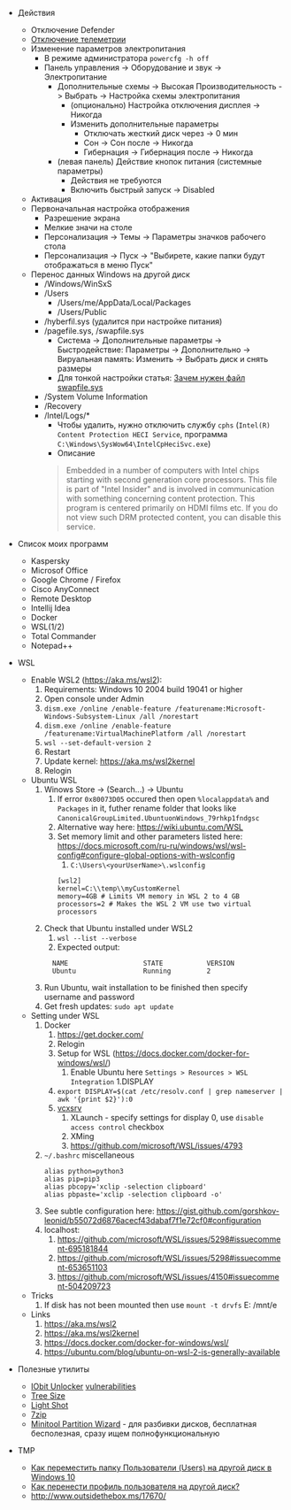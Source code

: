* Действия
  * Отключение Defender
  * [Отключение телеметрии](https://learn.microsoft.com/en-us/answers/questions/459823/how-can-i-turn-off-telemetry.html?childToView=903657#comment-903657)
  * Изменение параметров электропитания
    * В режиме администратора `powercfg -h off`
    * Панель управления -> Оборудование и звук -> Электропитание
      * Дополнительные схемы -> Высокая Производительность -> Выбрать -> Настройка схемы электропитания
        * (опционально) Настройка отключения дисплея -> Никогда   
        * Изменить дополнительные параметры
          * Отключать жесткий диск через -> 0 мин
          * Сон -> Сон после -> Никогда
          * Гибернация -> Гибернация после -> Никогда     
      * (левая панель) Действие кнопок питания (системные параметры)
        * Действия не требуются
        * Включить быстрый запуск -> Disabled
  * Активация 
  * Первоначальная настройка отображения
    * Разрешение экрана
    * Мелкие значи на столе
    * Персонализация -> Темы -> Параметры значков рабочего стола
    * Персонализация -> Пуск -> "Выбирете, какие папки будут отображаться в меню Пуск"
  * Перенос данных Windows на другой диск
    * /Windows/WinSxS  
    * /Users    
      * /Users/me/AppData/Local/Packages
      * /Users/Public
    * /hyberfil.sys (удалится при настройке питания)
    * /pagefile.sys, /swapfile.sys 
      * Система -> Дополнительные параметры -> Быстродействие: Параметры -> Дополнительно -> Вируальная память: Изменить -> Выбрать диск и снять размеры
      * Для тонкой настройки статья: [Зачем нужен файл swapfile.sys](https://zen.yandex.ru/media/id/5a3211a177d0e6afcba2adfd/zachem-nujen-fail-swapfilesys-v-windows-10-i-mojno-li-ego-udalit-5b5041479b38ef00a9d98170)
    * /System Volume Information
    * /Recovery
    * /Intel/Logs/*
      * Чтобы удалить, нужно отключить службу `cphs` (`Intel(R) Content Protection HECI Service`, программа `C:\Windows\SysWow64\IntelCpHeciSvc.exe`)
      * Описание 
      > Embedded in a number of computers with Intel chips starting with second generation core processors.  This file is part of "Intel Insider" and is involved in communication with something concerning content protection.  This program is centered primarily on HDMI films etc.  If you do not view such DRM protected content,  you can disable this service.
      
* Список моих программ
  * Kaspersky
  * Microsof Office
  * Google Chrome / Firefox
  * Cisco AnyConnect
  * Remote Desktop
  * Intellij Idea
  * Docker
  * WSL(1/2)
  * Total Commander
  * Notepad++ 

* WSL
   * Enable WSL2 (https://aka.ms/wsl2): 
      1. Requirements: Windows 10 2004 build 19041 or higher
      1. Open console under Admin
      1. `dism.exe /online /enable-feature /featurename:Microsoft-Windows-Subsystem-Linux /all /norestart`
      1. `dism.exe /online /enable-feature /featurename:VirtualMachinePlatform /all /norestart`
      1. `wsl --set-default-version 2`
      1. Restart
      1. Update kernel: https://aka.ms/wsl2kernel  
      1. Relogin
   * Ubuntu WSL
      1. Winows Store -> (Search...) -> Ubuntu  
         1. If error `0x80073D05` occured then open `%localappdata%` and `Packages` in it, futher rename folder that looks like  `CanonicalGroupLimited.UbuntuonWindows_79rhkp1fndgsc`
         1. Alternative way here: https://wiki.ubuntu.com/WSL
         1. Set memory limit and other parameters listed here: https://docs.microsoft.com/ru-ru/windows/wsl/wsl-config#configure-global-options-with-wslconfig
            1. `C:\Users\<yourUserName>\.wslconfig`
            ```
            [wsl2]
            kernel=C:\\temp\\myCustomKernel
            memory=4GB # Limits VM memory in WSL 2 to 4 GB
            processors=2 # Makes the WSL 2 VM use two virtual processors
            ```            
      1. Check that Ubuntu installed under WSL2
         1. `wsl --list --verbose`
         1. Expected output:
         ```
           NAME                   STATE           VERSION
           Ubuntu                 Running         2
         ```    
      1. Run Ubuntu, wait installation to be finished then specify username and password
      1. Get fresh updates: `sudo apt update`
   * Setting under WSL
      1. Docker
         1. https://get.docker.com/
         1. Relogin
         1. Setup for WSL (https://docs.docker.com/docker-for-windows/wsl/)
            1. Enable Ubuntu here `Settings > Resources > WSL Integration`
      1.DISPLAY
         1. `export DISPLAY=$(cat /etc/resolv.conf | grep nameserver | awk '{print $2}'):0`
         1. [vcxsrv](https://sourceforge.net/projects/vcxsrv/)
            1. XLaunch - specify settings for display 0, use `disable access control` checkbox
            1. XMing
            1. https://github.com/microsoft/WSL/issues/4793
      1. `~/.bashrc` miscellaneous
         ```
         alias python=python3
         alias pip=pip3
         alias pbcopy='xclip -selection clipboard'
         alias pbpaste='xclip -selection clipboard -o'         
         ```
      1. See subtle configuration here: https://gist.github.com/gorshkov-leonid/b55072d6876acecf43dabaf7f1e72cf0#configuration
      1. localhost: 
         1. https://github.com/microsoft/WSL/issues/5298#issuecomment-695181844
         1. https://github.com/microsoft/WSL/issues/5298#issuecomment-653651103
         1. https://github.com/microsoft/WSL/issues/4150#issuecomment-504209723
   * Tricks
      1. If disk has not been mounted then use `mount -t drvfs` E: /mnt/e
   * Links 
      1. https://aka.ms/wsl2
      1. https://aka.ms/wsl2kernel 
      1. https://docs.docker.com/docker-for-windows/wsl/
      1. https://ubuntu.com/blog/ubuntu-on-wsl-2-is-generally-available  

* Полезные утилиты
  * [IObit Unlocker](https://ru.iobit.com/iobit-unlocker.php) [vulnerabilities](https://theevilbit.github.io/posts/iobit_unlocker_lpe/)
  * [Tree Size](https://www.jam-software.com/treesize_free)
  * [Light Shot](https://app.prntscr.com/ru/index.html)
  * [7zip](https://www.7-zip.org/download.html)
  * [Minitool Partition Wizard](https://www.partitionwizard.com/) - для разбивки дисков, бесплатная бесполезная, сразу ищем полнофункциональную

* TMP
  * [Как переместить папку Пользователи (Users) на другой диск в Windows 10](http://www.oszone.net/27689/windows_10_relocate_users_folder)
  * [Как перенести профиль пользователя на другой диск?](https://answers.microsoft.com/ru-ru/windows/forum/windows_10-security/%D0%BA%D0%B0%D0%BA/b15edd96-8596-41fa-8221-1acb6fafb009?auth=1)
  * http://www.outsidethebox.ms/17670/
